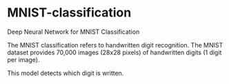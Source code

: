 # MNIST-classification

Deep Neural Network for MNIST Classification

The MNIST classification refers to handwritten digit recognition. 
The MNIST dataset provides 70,000 images (28x28 pixels) of handwritten digits (1 digit per image). 

This model detects which digit is written.
